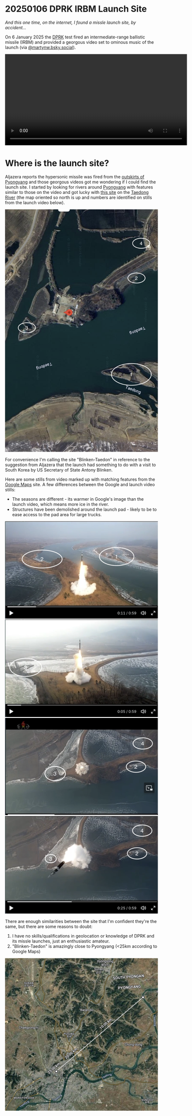 # 20250106 DPRK IRBM Launch Site

_And this one time, on the internet, I found a missle launch site, by accident..._

On 6 January 2025 the [DPRK](https://en.wikipedia.org/wiki/North_Korea) test fired an intermediate-range ballistic missile (IRBM) and provided a georgous video set to ominous music of the launch (via [@martynw.bsky.social](https://bsky.app/profile/martynw.bsky.social/post/3lf4ojgjahc2j)). 

<video width="600" controls>
  <source src="https://github.com/gr0k3/dprk-irbm-20250106/blob/85aeee99fa8e8458e49e30a368fefc9dc353fdb7/launch.mp4" type="video/mp4">
</video>


# Where is the launch site?
Aljazera reports the hypersonic missile was fired from the [outskirts of Pyongyang](https://www.aljazeera.com/news/2025/1/7/north-korea-says-test-of-new-hypersonic-missile-successful) and those georgous videos got me wondering if I could find the launch site. I started by looking for rivers around [Pyongyang](https://en.wikipedia.org/wiki/Pyongyang) with features similar to those on the video and got lucky with [this site](https://maps.app.goo.gl/BT1pjZ7qVvSRSTdPA) on the [Taedong River](https://en.wikipedia.org/wiki/Taedong_River) (the map oriented so north is up and numbers are identified on stills from the launch video below).

<img src="launch-site.png">

For convenience I'm calling the site "Blinken-Taedon" in reference to the suggestion from Aljazera that the launch had something to do with a visit to South Korea by US Secretary of State Antony Blinken. 

Here are some stills from video marked up with matching features from the [Google Maps](https://maps.app.goo.gl/BT1pjZ7qVvSRSTdPA) site. A few differences between the Google and launch video stills:
- The seasons are different - its warmer in Google's image than the launch video, which means more ice in the river.
- Structures have been demolished around the launch pad - likely to be to ease access to the pad area for large trucks.

<img src="launch-still1.png">
<br/>
<img src="launch-still2.png">
<br/>
<img src="launch-still3.png">
<br/>
<img src="launch-still4.png">
<br/>

There are enough similarities between the site that I'm confident they're the same, but there are some reasons to doubt:
1. I have no skills/qualifications in geolocation or knowledge of DPRK and its missle launches, just an enthusiastic amateur. 
2. "Blinken-Taedon" is amazingly close to Pyongyang (<25km according to Google Maps)

<img src="distance-to-downtown-pyongyang.png">
